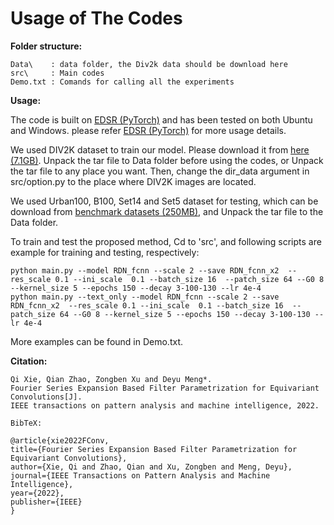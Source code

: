 # Usage of The Codes
 
**Folder structure:**

    Data\    : data folder, the Div2k data should be download here 
    src\     : Main codes
    Demo.txt : Comands for calling all the experiments
 
**Usage:**

The code is built on [EDSR (PyTorch)](https://github.com/sanghyun-son/EDSR-PyTorch) and has been tested on both Ubuntu and Windows.
please refer [EDSR (PyTorch)](https://github.com/sanghyun-son/EDSR-PyTorch) for more usage details.

We used DIV2K dataset to train our model. Please download it from [here (7.1GB)](https://cv.snu.ac.kr/research/EDSR/DIV2K.tar). Unpack the tar file to Data folder before using the codes, or Unpack the tar file to any place you want. Then, change the dir_data argument in src/option.py to the place where DIV2K images are located.

We used Urban100, B100, Set14 and Set5 dataset for testing, which can be download from [benchmark datasets (250MB)](https://cv.snu.ac.kr/research/EDSR/benchmark.tar), and Unpack the tar file to the Data folder.


To train and test the proposed method, Cd to 'src', and following scripts are example for training and testing, respectively:
    
    python main.py --model RDN_fcnn --scale 2 --save RDN_fcnn_x2  --res_scale 0.1 --ini_scale  0.1 --batch_size 16  --patch_size 64 --G0 8 --kernel_size 5 --epochs 150 --decay 3-100-130 --lr 4e-4
    python main.py --text_only --model RDN_fcnn --scale 2 --save RDN_fcnn_x2  --res_scale 0.1 --ini_scale  0.1 --batch_size 16  --patch_size 64 --G0 8 --kernel_size 5 --epochs 150 --decay 3-100-130 --lr 4e-4

More examples can be found in Demo.txt.
 
 **Citation:**

    Qi Xie, Qian Zhao, Zongben Xu and Deyu Meng*. 
    Fourier Series Expansion Based Filter Parametrization for Equivariant Convolutions[J]. 
    IEEE transactions on pattern analysis and machine intelligence, 2022.
    
    BibTeX:
    
    @article{xie2022FConv,
    title={Fourier Series Expansion Based Filter Parametrization for Equivariant Convolutions},
    author={Xie, Qi and Zhao, Qian and Xu, Zongben and Meng, Deyu},
    journal={IEEE Transactions on Pattern Analysis and Machine Intelligence},
    year={2022},
    publisher={IEEE}
    }
